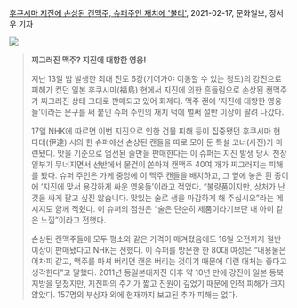 



[후쿠시마 지진에 손상된 캔맥주, 슈퍼주인 재치에 '불티'](https://news.v.daum.net/v/20210217123042791), 2021-02-17, 문화일보, 장서우 기자

<img src='https://img2.daumcdn.net/thumb/R658x0.q70/?fname=https://t1.daumcdn.net/news/202102/17/munhwa/20210217123043181wdcg.jpg'>

> **찌그러진 맥주? 지진에 대항한 영웅!**
>
> 지난 13일 밤 발생한 최대 진도 6강(기어가야 이동할 수 있는 정도)의 강진으로 피해가 컸던 일본 후쿠시마(福島) 현에서 지진에 의한 흔들림으로 손상된 캔맥주가 찌그러진 상태 그대로 판매되고 있어 화제다. 맥주 캔에 ‘지진에 대항한 영웅들’이라는 문구를 써 붙인 슈퍼 주인의 재치 덕에 벌써 절반 이상이 팔려 나갔다.
>
> 17일 NHK에 따르면 이번 지진으로 인한 건물 피해 등이 집중됐던 후쿠시마 현 다테(伊達) 시의 한 슈퍼에선 손상된 캔들을 따로 모아 둔 특설 코너(사진)가 마련됐다. 맛을 기준으로 엄선된 술만을 판매한다는 이 슈퍼는 지진 발생 당시 천장 일부가 무너지면서 선반에서 물건이 쏟아져 캔맥주 40여 개가 찌그러지는 피해를 봤다. 슈퍼 주인은 가게 중앙에 이 맥주 캔들을 배치하고, 그 옆에 놓은 흰 종이에 ‘지진에 맞서 용감하게 싸운 영웅들’이라고 적었다. “불량품이지만, 상처가 난 것을 싸게 팔고 싶진 않습니다. 맛있는 술로 생을 마감하게 해 주십시오”라는 메시지도 함께 적혔다. 이 슈퍼의 점원은 “술은 단순히 제품이라기보단 내 아이 같은 느낌”이라고 전했다.
>
> 손상된 캔맥주들에 모두 평소와 같은 가격이 매겨졌음에도 16일 오전까지 절반 이상이 판매됐다고 NHK는 전했다. 이 슈퍼를 방문한 한 80대 여성은 “내용물은 어차피 같고, 맥주를 마셔 버리면 캔은 버리는 것이기 때문에 이런 대처는 좋다고 생각한다”고 말했다. 2011년 동일본대지진 이후 약 10년 만에 강진이 일본 동북 지방을 덮쳤지만, 지진파의 주기가 짧고 진원이 깊었기 때문에 인적 피해가 크지 않았다. 157명의 부상자 외에 현재까지 보고된 추가 피해는 없다.